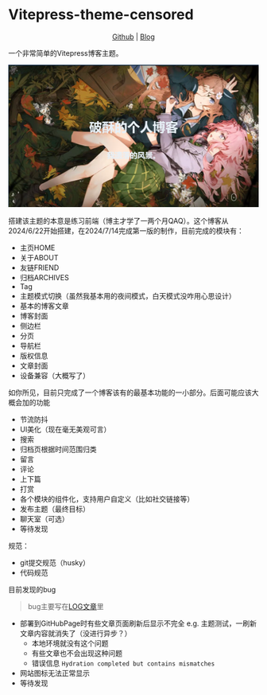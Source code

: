 # Vitepress-theme-censored

<div align="center">

[Github](https://github.com/CainHappyfish/vitepress-theme-censored) | 
[Blog](https://cainhappyfish.github.io/vitepress-theme-censored/)
    
</div>


一个非常简单的Vitepress博客主题。

![image-20240714173418423](README.assets/image-20240714173418423.png)

搭建该主题的本意是练习前端（博主才学了一两个月QAQ）。这个博客从2024/6/22开始搭建，在2024/7/14完成第一版的制作，目前完成的模块有：

- 主页HOME
- 关于ABOUT
- 友链FRIEND
- 归档ARCHIVES
- Tag
- 主题模式切换（虽然我基本用的夜间模式，白天模式没咋用心思设计）
- 基本的博客文章
- 博客封面
- 侧边栏
- 分页
- 导航栏
- 版权信息
- 文章封面
- 设备兼容（大概写了）

如你所见，目前只完成了一个博客该有的最基本功能的一小部分。后面可能应该大概会加的功能

- 节流防抖
- UI美化（现在毫无美观可言）
- 搜索
- 归档页根据时间范围归类
- 留言
- 评论
- 上下篇
- 打赏
- 各个模块的组件化，支持用户自定义（比如社交链接等）
- 发布主题（最终目标）
- 聊天室（可选）
- 等待发现

规范：

- git提交规范（husky）
- 代码规范

目前发现的bug

> bug主要写在[LOG文章](https://cainhappyfish.github.io/vitepress-theme-censored/posts/THEME-CENOSORD)里

- 部署到GitHubPage时有些文章页面刷新后显示不完全 e.g. 主题测试，一刷新文章内容就消失了（没进行异步？）
  - 本地环境就没有这个问题
  - 有些文章也不会出现这种问题
  - 错误信息 `Hydration completed but contains mismatches`
- 网站图标无法正常显示
- 等待发现
